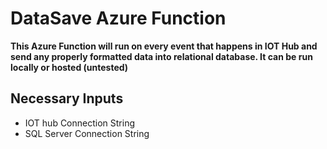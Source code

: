 # DataSave Azure Function
**This Azure Function will run on every event that happens in IOT Hub and send any properly formatted data into relational database. It can be run locally or hosted (untested)**
  
## Necessary Inputs
- IOT hub Connection String
- SQL Server Connection String
